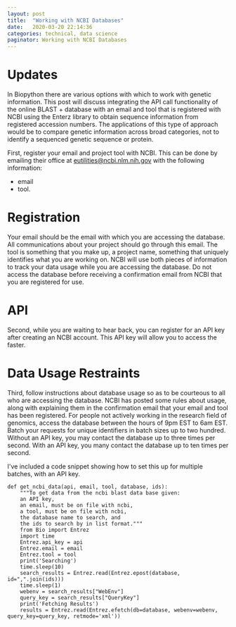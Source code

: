 ```yaml
---
layout: post
title:  "Working with NCBI Databases"
date:   2020-03-20 22:14:36
categories: technical, data science
paginator: Working with NCBI Databases
---
```

# Updates

In Biopython there are various options with which to work with genetic information.
This post will discuss integrating the API call functionality of the online
BLAST + database with an email and tool that is registered with NCBI using
the Enterz library to obtain sequence information from registered accession numbers.
The applications of this type of approach would be to compare genetic information
across broad categories, not to identify a sequenced genetic sequence or protein.

First, register your email and project tool with NCBI. This can be done by
emailing their office at 	eutilities@ncbi.nlm.nih.gov with the following information:
- email
- tool.

# Registration

Your email should be the email with which you are accessing the database. All
communications about your project should go through this email. The tool is something
that you make up, a project name, something that uniquely identifies what you are
working on. NCBI will use both pieces of information to track your data usage
while you are accessing the database.
Do not access the database before receiving a confirmation email from NCBI that
you are registered for use.

# API

Second, while you are waiting to hear back, you can register for an API key after
creating an NCBI account. This API key will allow you to access the faster.

# Data Usage Restraints

Third, follow instructions about database usage so as to be courteous to all who
are accessing the database. NCBI has posted some rules about usage, along with
explaining them in the confirmation email that your email and tool has been registered.
For people not actively working in the research field of genomics, access the database
between the hours of 9pm EST to 6am EST. Batch your requests for unique identifiers
in batch sizes up to two hundred. Without an API key, you may contact the database
up to three times per second. With an API key, you many contact the database up
to ten times per second.

I've included a code snippet showing how to set this up for multiple batches,
with an API key.

```
def get_ncbi_data(api, email, tool, database, ids):
    """To get data from the ncbi blast data base given:
    an API key,
    an email, must be on file with ncbi,
    a tool, must be on file with ncbi,
    the database name to search, and
    the ids to search by in list format."""
    from Bio import Entrez
    import time
    Entrez.api_key = api
    Entrez.email = email
    Entrez.tool = tool
    print('Searching')
    time.sleep(10)
    search_results = Entrez.read(Entrez.epost(database, id=",".join(ids)))
    time.sleep(1)
    webenv = search_results["WebEnv"]
    query_key = search_results["QueryKey"]
    print('Fetching Results')
    results = Entrez.read(Entrez.efetch(db=database, webenv=webenv, query_key=query_key, retmode='xml'))
```
